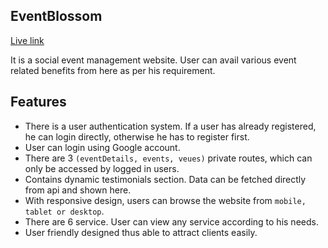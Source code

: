 
## EventBlossom  
[Live link](https://eventblossom-2efc7.web.app/)

It is a social event management website. User can avail various event related benefits from here as per his requirement.

## Features

- There is a user authentication system. If a user has already registered, he can login directly, otherwise he has to register first.
- User can login using Google account.
- There are 3 `(eventDetails, events, veues)` private routes, which can only be accessed by logged in users.
- Contains dynamic testimonials section. Data can be fetched directly from api and shown here.
- With responsive design, users can browse the website from `mobile, tablet or desktop`.
- There are 6 service. User can view any service according to his needs.
- User friendly designed thus able to attract clients easily.

